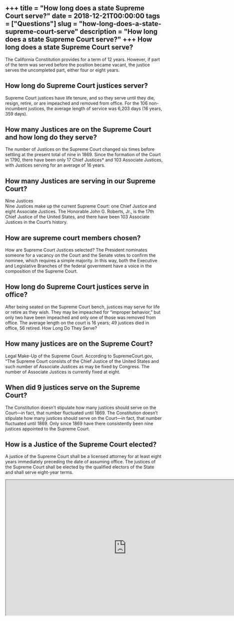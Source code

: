 +++
title = "How long does a state Supreme Court serve?"
date = 2018-12-21T00:00:00
tags = ["Questions"]
slug = "how-long-does-a-state-supreme-court-serve"
description = "How long does a state Supreme Court serve?"
+++
How long does a state Supreme Court serve?
------------------------------------------

The California Constitution provides for a term of 12 years. However, if part of the term was served before the position became vacant, the justice serves the uncompleted part, either four or eight years.

How long do Supreme Court justices server?
------------------------------------------

Supreme Court justices have life tenure, and so they serve until they die, resign, retire, or are impeached and removed from office. For the 106 non-incumbent justices, the average length of service was 6,203 days (16 years, 359 days).

How many Justices are on the Supreme Court and how long do they serve?
----------------------------------------------------------------------

The number of Justices on the Supreme Court changed six times before settling at the present total of nine in 1869. Since the formation of the Court in 1790, there have been only 17 Chief Justices\* and 103 Associate Justices, with Justices serving for an average of 16 years.

How many Justices are serving in our Supreme Court?
---------------------------------------------------

Nine Justices  
Nine Justices make up the current Supreme Court: one Chief Justice and eight Associate Justices. The Honorable John G. Roberts, Jr., is the 17th Chief Justice of the United States, and there have been 103 Associate Justices in the Court’s history.

How are supreme court members chosen?
-------------------------------------

How are Supreme Court Justices selected? The President nominates someone for a vacancy on the Court and the Senate votes to confirm the nominee, which requires a simple majority. In this way, both the Executive and Legislative Branches of the federal government have a voice in the composition of the Supreme Court.

How long do Supreme Court justices serve in office?
---------------------------------------------------

After being seated on the Supreme Court bench, justices may serve for life or retire as they wish. They may be impeached for “improper behavior,” but only two have been impeached and only one of those was removed from office. The average length on the court is 16 years; 49 justices died in office, 56 retired. How Long Do They Serve?

How many justices are on the Supreme Court?
-------------------------------------------

Legal Make-Up of the Supreme Court. According to SupremeCourt.gov, “The Supreme Court consists of the Chief Justice of the United States and such number of Associate Justices as may be fixed by Congress. The number of Associate Justices is currently fixed at eight.

When did 9 justices serve on the Supreme Court?
-----------------------------------------------

The Constitution doesn’t stipulate how many justices should serve on the Court—in fact, that number fluctuated until 1869. The Constitution doesn’t stipulate how many justices should serve on the Court—in fact, that number fluctuated until 1869. Only since 1869 have there consistently been nine justices appointed to the Supreme Court.

How is a Justice of the Supreme Court elected?
----------------------------------------------

A justice of the Supreme Court shall be a licensed attorney for at least eight years immediately preceding the date of assuming office. The justices of the Supreme Court shall be elected by the qualified electors of the State and shall serve eight-year terms.

<iframe allow="accelerometer; autoplay; clipboard-write; encrypted-media; gyroscope; picture-in-picture" allowfullscreen="" class="__youtube_prefs__  epyt-is-override  no-lazyload" data-no-lazy="1" data-origheight="433" data-origwidth="770" data-skipgform_ajax_framebjll="" height="433" id="_ytid_83096" loading="lazy" src="https://www.youtube.com/embed/YtgjIOnRBZ8?enablejsapi=1&autoplay=0&cc_load_policy=0&cc_lang_pref=&iv_load_policy=1&loop=0&modestbranding=0&rel=1&fs=1&playsinline=0&autohide=2&theme=dark&color=red&controls=1&" title="YouTube player" width="770"></iframe>